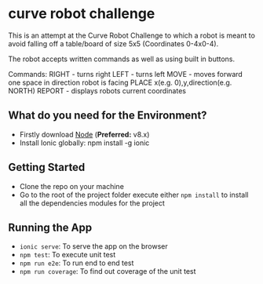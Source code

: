 # curve robot challenge

This is an attempt at the Curve Robot Challenge to which a robot is meant to avoid falling off a table/board of size 5x5 (Coordinates 0-4x0-4). 

The robot accepts written commands as well as using built in buttons.

Commands:
RIGHT - turns right
LEFT - turns left
MOVE - moves forward one space in direction robot is facing
PLACE x(e.g. 0),y,direction(e.g. NORTH)
REPORT - displays robots current coordinates


## What do you need for the Environment?

* Firstly download [Node](https://nodejs.org/) (**Preferred:** v8.x)
* Install Ionic globally: npm install -g ionic

## Getting Started

* Clone the repo on your machine
* Go to the root of the project folder execute either `npm install` to install all the dependencies modules for the project

## Running the App

* `ionic serve`: To serve the app on the browser
* `npm test`: To execute unit test
* `npm run e2e`: To run end to end test
* `npm run coverage`: To find out coverage of the unit test

